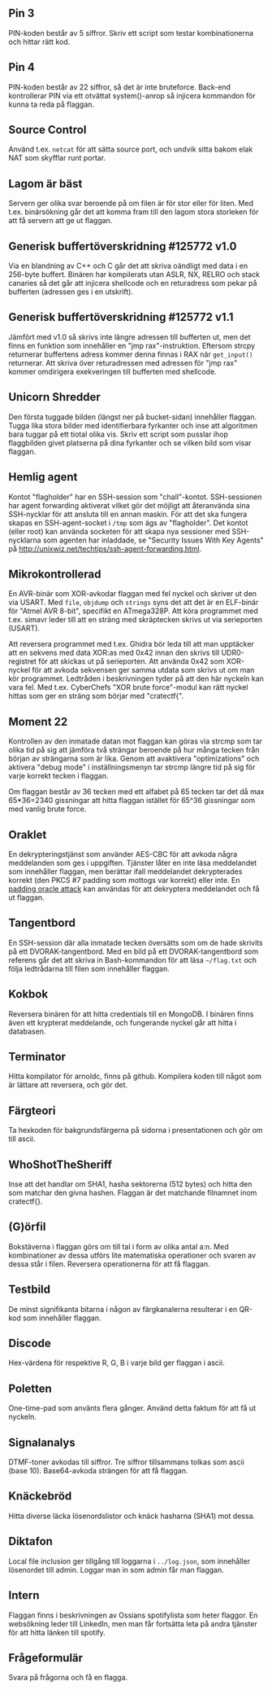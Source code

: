 ## Pin 3
PIN-koden består av 5 siffror. Skriv ett script som testar kombinationerna och hittar rätt kod.

## Pin 4
PIN-koden består av 22 siffror, så det är inte bruteforce. Back-end kontrollerar PIN via ett otvättat system()-anrop så injicera kommandon för kunna ta reda på flaggan.

## Source Control
Använd t.ex. `netcat` för att sätta source port, och undvik sitta bakom elak NAT som skyfflar runt portar.

## Lagom är bäst
Servern ger olika svar beroende på om filen är för stor eller för liten. Med t.ex. binärsökning går det att komma fram till den lagom stora storleken för att få servern att ge ut flaggan.

## Generisk buffertöverskridning #125772 v1.0
Via en blandning av C++ och C går det att skriva oändligt med data i en 256-byte buffert. Binären har kompilerats utan ASLR, NX, RELRO och stack canaries så det går att injicera shellcode och en returadress som pekar på bufferten (adressen ges i en utskrift).

## Generisk buffertöverskridning #125772 v1.1
Jämfört med v1.0 så skrivs inte längre adressen till bufferten ut, men det finns en funktion som innehåller en "jmp rax"-instruktion. Eftersom strcpy returnerar buffertens adress kommer denna finnas i RAX när `get_input()` returnerar. Att skriva över returadressen med adressen för "jmp rax" kommer omdirigera exekveringen till bufferten med shellcode.

## Unicorn Shredder
Den första tuggade bilden (längst ner på bucket-sidan) innehåller flaggan. Tugga lika stora bilder med identifierbara fyrkanter och inse att algoritmen bara tuggar på ett tiotal olika vis. Skriv ett script som pusslar ihop flaggbilden givet platserna på dina fyrkanter och se vilken bild som visar flaggan.

## Hemlig agent
Kontot "flagholder" har en SSH-session som "chall"-kontot. SSH-sessionen har agent forwarding aktiverat vilket gör det möjligt att återanvända sina SSH-nycklar för att ansluta till en annan maskin. För att det ska fungera skapas en SSH-agent-socket i `/tmp` som ägs av "flagholder". Det kontot (eller root) kan använda socketen för att skapa nya sessioner med SSH-nycklarna som agenten har inladdade, se "Security Issues With Key Agents" på http://unixwiz.net/techtips/ssh-agent-forwarding.html.

## Mikrokontrollerad
En AVR-binär som XOR-avkodar flaggan med fel nyckel och skriver ut den via USART. Med `file`, `objdump` och `strings` syns det att det är en ELF-binär för "Atmel AVR 8-bit", specifikt en ATmega328P. Att köra programmet med t.ex. simavr leder till att en sträng med skräptecken skrivs ut via serieporten (USART).

Att reversera programmet med t.ex. Ghidra bör leda till att man upptäcker att en sekvens med data XOR:as med 0x42 innan den skrivs till UDR0-registret för att skickas ut på serieporten. Att använda 0x42 som XOR-nyckel för att avkoda sekvensen ger samma utdata som skrivs ut om man kör programmet. Ledtråden i beskrivningen tyder på att den här nyckeln kan vara fel. Med t.ex. CyberChefs "XOR brute force"-modul kan rätt nyckel hittas som ger en sträng som börjar med "cratectf{".

## Moment 22
Kontrollen av den inmatade datan mot flaggan kan göras via strcmp som tar olika tid på sig att jämföra två strängar beroende på hur många tecken från början av strängarna som är lika. Genom att avaktivera "optimizations" och aktivera "debug mode" i inställningsmenyn tar strcmp längre tid på sig för varje korrekt tecken i flaggan.

Om flaggan består av 36 tecken med ett alfabet på 65 tecken tar det då max 65\*36=2340 gissningar att hitta flaggan istället för 65^36 gissningar som med vanlig brute force.

## Oraklet
En dekrypteringstjänst som använder AES-CBC för att avkoda några meddelanden som ges i uppgiften. Tjänster låter en inte läsa meddelandet som innehåller flaggan, men berättar ifall meddelandet dekrypterades korrekt (den PKCS #7 padding som mottogs var korrekt) eller inte. En [padding oracle attack](https://en.wikipedia.org/wiki/Padding_oracle_attack) kan användas för att dekryptera meddelandet och få ut flaggan.

## Tangentbord
En SSH-session där alla inmatade tecken översätts som om de hade skrivits på ett DVORAK-tangentbord. Med en bild på ett DVORAK-tangentbord som referens går det att skriva in Bash-kommandon för att läsa `~/flag.txt` och följa ledtrådarna till filen som innehåller flaggan.

## Kokbok
Reversera binären för att hitta credentials till en MongoDB. I binären finns även ett krypterat meddelande, och fungerande nyckel går att hitta i databasen.

## Terminator
Hitta kompilator för arnoldc, finns på github. Kompilera koden till något som är lättare att reversera, och gör det.

## Färgteori
Ta hexkoden för bakgrundsfärgerna på sidorna i presentationen och gör om till ascii.

## WhoShotTheSheriff
Inse att det handlar om SHA1, hasha sektorerna (512 bytes) och hitta den som matchar den givna hashen. Flaggan är det matchande filnamnet inom cratectf{}.

## (G)örfil
Bokstäverna i flaggan görs om till tal i form av olika antal a:n. Med kombinationer av dessa utförs lite matematiska operationer och svaren av dessa står i filen. Reversera operationerna för att få flaggan.

## Testbild 
De minst signifikanta bitarna i någon av färgkanalerna resulterar i en QR-kod som innehåller flaggan.

## Discode 
Hex-värdena för respektive R, G, B i varje bild ger flaggan i ascii.

## Poletten
One-time-pad som använts flera gånger. Använd detta faktum för att få ut nyckeln.

## Signalanalys
DTMF-toner avkodas till siffror. Tre siffror tillsammans tolkas som ascii (base 10). Base64-avkoda strängen för att få flaggan.

## Knäckebröd
Hitta diverse läcka lösenordslistor och knäck hasharna (SHA1) mot dessa.

## Diktafon
Local file inclusion ger tillgång till loggarna i `../log.json`, som innehåller lösenordet till admin. Loggar man in som admin får man flaggan.

## Intern
Flaggan finns i beskrivningen av Ossians spotifylista som heter flaggor. En websökning leder till LinkedIn, men man får fortsätta leta på andra tjänster för att hitta länken till spotify.

## Frågeformulär
Svara på frågorna och få en flagga.
